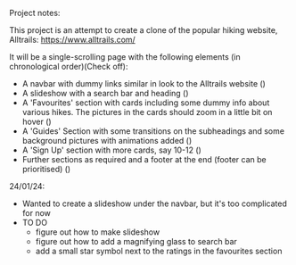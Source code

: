 Project notes:

This project is an attempt to create a clone of the popular hiking website, Alltrails:
https://www.alltrails.com/

It will be a single-scrolling page with the following elements (in chronological order)(Check off):

- A navbar with dummy links similar in look to the Alltrails website ()
- A slideshow with a search bar and heading ()
- A 'Favourites' section with cards including some dummy info about various hikes. The pictures in the cards should zoom in a little bit on hover ()
- A 'Guides' Section with some transitions on the subheadings and some background pictures with animations added ()
- A 'Sign Up' section with more cards, say 10-12 ()
- Further sections as required and a footer at the end (footer can be prioritised) ()




24/01/24:
- Wanted to create a slideshow under the navbar, but it's too complicated for now
- TO DO
    - figure out how to make slideshow
    - figure out how to add a magnifying glass to search bar
    - add a small star symbol next to the ratings in the favourites section
